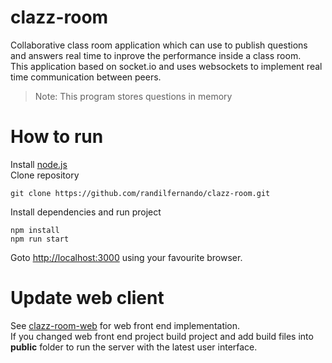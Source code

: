 # clazz-room

Collaborative class room application which can use to publish questions and answers real time to inprove the performance inside a class room.  
This application based on socket.io and uses websockets to implement real time communication between peers.  
>Note: This program stores questions in memory

# How to run
Install [node.js](https://nodejs.org/en/)  
Clone repository
```
git clone https://github.com/randilfernando/clazz-room.git
```
Install dependencies and run project
```
npm install
npm run start
```
Goto [http://localhost:3000](http:localhost:3000) using your favourite browser.

# Update web client
See [clazz-room-web](https://github.com/randilfernando/clazz-room-web) for web front end implementation.  
If you changed web front end project build project and add build files into **public** folder to run the server with the latest user interface.